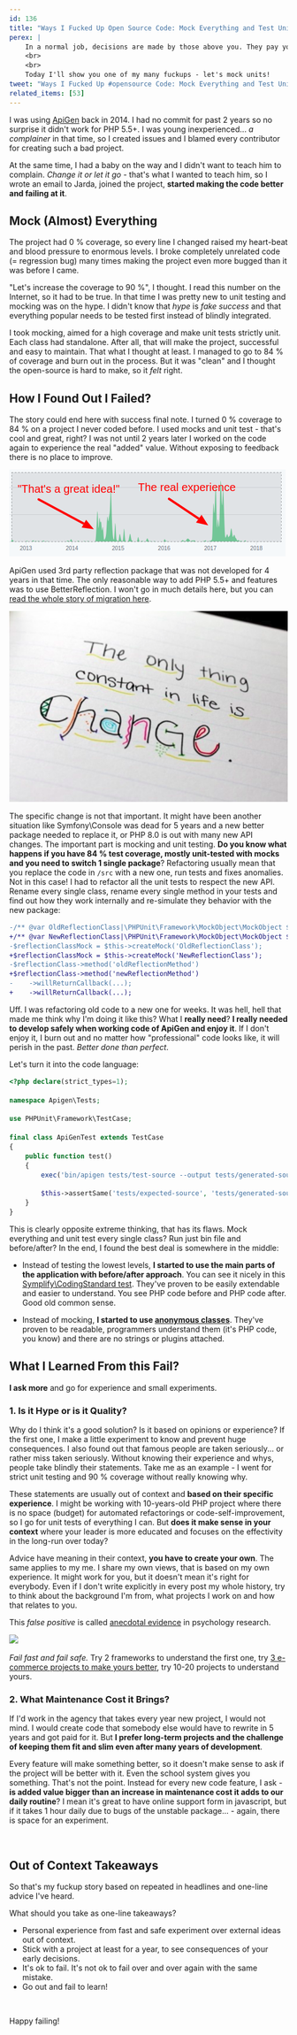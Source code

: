 ```yaml
---
id: 136
title: "Ways I Fucked Up Open Source Code: Mock Everything and Test Units"
perex: |
    In a normal job, decisions are made by those above you. They pay you and when it goes down, you leave in 2 months. Open-source code is different because **you're the one making choices but also the one who deals with results when it fails**. Moreover, if you love the project and want to spend years with it.
    <br>
    <br>
    Today I'll show you one of my many fuckups - let's mock units!
tweet: "Ways I Fucked Up #opensource Code: Mock Everything and Test Units #php #phpunit #mocking #failfastfailsafe #learning"
related_items: [53]
---
```


I was using [ApiGen](https://github.com/apigen/apigen) back in 2014. I had no commit for past 2 years so no surprise it didn't work for PHP 5.5+. I was young inexperienced... *a complainer* in that time, so I created issues and I blamed every contributor for creating such a bad project.

At the same time, I had a baby on the way and I didn't want to teach him to complain. *Change it or let it go* - that's what I wanted to teach him, so I wrote an email to Jarda, joined the project, **started making the code better and failing at it**.

## Mock (Almost) Everything

The project had 0 % coverage, so every line I changed raised my heart-beat and blood pressure to enormous levels. I broke completely unrelated code (= regression bug) many times making the project even more bugged than it was before I came.

"Let's increase the coverage to 90 %", I thought. I read this number on the Internet, so it had to be true. In that time I was pretty new to unit testing and mocking was on the hype. I didn't know that *hype* is *fake success* and that everything popular needs to be tested first instead of blindly integrated.

I took mocking, aimed for a high coverage and make unit tests strictly unit. Each class had standalone. After all, that will make the project, successful and easy to maintain. That what I thought at least. I managed to go to 84 % of coverage and burn out in the process. But it was "clean" and I thought the open-source is hard to make, so it *felt* right.


## How I Found Out I Failed?

The story could end here with success final note. I turned 0  % coverage to 84 % on a project I never coded before. I used mocks and unit test - that's cool and great, right? I was not until 2 years later I worked on the code again to experience the real "added" value. Without exposing to feedback there is no place to improve.

<img src="/assets/images/posts/2018/fuckups/before-after.png" class="img-thumbnail">

ApiGen used 3rd party reflection package that was not developed for 4 years in that time. The only reasonable way to add PHP 5.5+ and features was to use BetterReflection. I won't go in much details here, but you can [read the whole story of migration here](/blog/2017/09/04/how-apigen-survived-its-own-death/).

<img src="/assets/images/posts/2018/fuckups/change.png" class="img-thumbnail">

The specific change is not that important. It might have been another situation like Symfony\Console was dead for 5 years and a new better package needed to replace it, or PHP 8.0 is out with many new API changes. The important part is mocking and unit testing. **Do you know what happens if you have 84 % test coverage, mostly unit-tested with mocks and you need to switch 1 single package**?
Refactoring usually mean that you replace the code in `/src` with a new one, run tests and fixes anomalies. Not in this case! I had to refactor all the unit tests to respect the new API. Rename every single class, rename every single method in your tests and find out how they work internally and re-simulate they behavior with the new package:

```diff
-/** @var OldReflectionClass|\PHPUnit\Framework\MockObject\MockObject $oldReflectionClassMock */
+/** @var NewReflectionClass|\PHPUnit\Framework\MockObject\MockObject $oldReflectionClassMock */
-$reflectionClassMock = $this->createMock('OldReflectionClass');
+$reflectionClassMock = $this->createMock('NewReflectionClass');
-$reflectionClass->method('oldReflectionMethod')
+$reflectionClass->method('newReflectionMethod')
-    ->willReturnCallback(...);
+    ->willReturnCallback(...);
```

Uff. I was refactoring old code to a new one for weeks. It was hell, hell that made me think why I'm doing it like this? What I **really need**? **I really needed to develop safely when working code of ApiGen and enjoy it**. If I don't enjoy it, I burn out and no matter how "professional" code looks like, it will perish in the past. *Better done than perfect*.

Let's turn it into the code language:

```php
<?php declare(strict_types=1);

namespace Apigen\Tests;

use PHPUnit\Framework\TestCase;

final class ApiGenTest extends TestCase
{
    public function test()
    {
        exec('bin/apigen tests/test-source --output tests/generated-source');

        $this->assertSame('tests/expected-source', 'tests/generated-source');
    }
}
```

This is clearly opposite extreme thinking, that has its flaws. Mock everything and unit test every single class? Run just bin file and before/after? In the end, I found the best deal is somewhere in the middle:

- Instead of testing the lowest levels, **I started to use the main parts of the application with before/after approach**. You can see it nicely in this [Symplify\CodingStandard test](https://github.com/Symplify/Symplify/blob/e35b7e0564e08028f626241ca4860123c29a5b5e/packages/CodingStandard/tests/Fixer/Property/ArrayPropertyDefaultValueFixer/ArrayPropertyDefaultValueFixerTest.php#L34-L40). They've proven to be easily extendable and easier to understand. You see PHP code before and PHP code after. Good old common sense.

- Instead of mocking, **I started to use [anonymous classes](/blog/2018/06/11/how-to-turn-mocks-from-nightmare-to-solid-kiss-tests/)**. They've proven to be readable, programmers understand them (it's PHP code, you know) and there are no strings or plugins attached.

## What I Learned From this Fail?

**I ask more** and go for experience and small experiments.

### 1. Is it Hype or is it Quality?

Why do I think it's a good solution? Is it based on opinions or experience? If the first one, I make a little experiment to know and prevent huge consequences. I also found out that famous people are taken seriously... or rather miss taken seriously. Without knowing their experience and whys, people take blindly their statements. Take me as an example - I went for strict unit testing and 90 % coverage without really knowing why.

These statements are usually out of context and **based on their specific experience**. I might be working with 10-years-old PHP project where there is no space (budget) for automated refactorings or code-self-improvement, so I go for unit tests of everything I can. But **does it make sense in your context** where your leader is more educated and focuses on the effectivity in the long-run over today?

Advice have meaning in their context, **you have to create your own**. The same applies to my me. I share my own views, that is based on my own experience. It might work for you, but it doesn't mean it's right for everybody. Even if I don't write explicitly in every post my whole history, try to think about the background I'm from, what projects I work on and how that relates to you.

This *false positive* is called [anecdotal evidence](https://www.google.cz/search?q=anecdotal+evidence+example) in psychology research.

<img src="https://pixfeeds.com/images/32/608973/1200-608973-7125124.jpg" class="img-thumbnail">

*Fail fast and fail safe.* Try 2 frameworks to understand the first one, try [3 e-commerce projects to make yours better](/blog/2017/10/02/easy-coding-standard-and-phpstan-meet-3-symfony-ecommerce-projects/), try 10-20 projects to understand yours.

### 2. What Maintenance Cost it Brings?

If I'd work in the agency that takes every year new project, I would not mind. I would create code that somebody else would have to rewrite in 5 years and got paid for it. But **I prefer long-term projects and the challenge of keeping them fit and slim even after many years of development**.

Every feature will make something better, so it doesn't make sense to ask if the project will be better with it. Even the school system gives you something. That's not the point. Instead for every new code feature, I ask - **is added value bigger than an increase in maintenance cost it adds to our daily routine**? I mean it's great to have online support form in javascript, but if it takes 1 hour daily due to bugs of the unstable package... - again, there is space for an experiment.

<br>

## Out of Context Takeaways

So that's my fuckup story based on repeated in headlines and one-line advice I've heard.

What should you take as one-line takeaways?

- Personal experience from fast and safe experiment over external ideas out of context.
- Stick with a project at least for a year, to see consequences of your early decisions.
- It's ok to fail. It's not ok to fail over and over again with the same mistake.
- Go out and fail to learn!

<br>

Happy failing!